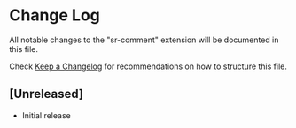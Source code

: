 # Change Log

All notable changes to the "sr-comment" extension will be documented in this file.

Check [Keep a Changelog](http://keepachangelog.com/) for recommendations on how to structure this file.

## [Unreleased]

- Initial release